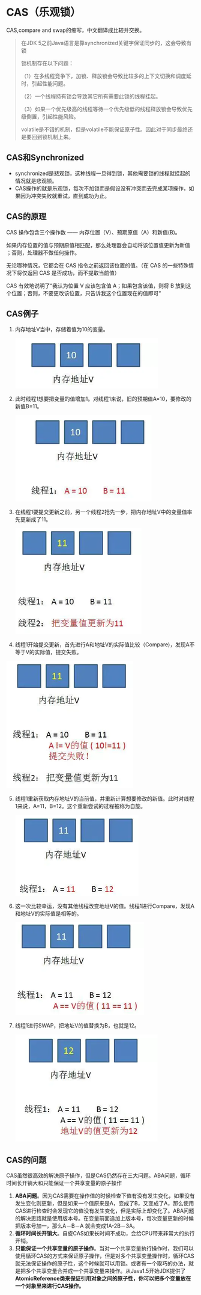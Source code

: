 # CAS（乐观锁）

CAS,compare and swap的缩写，中文翻译成比较并交换。

> 在JDK 5之前Java语言是靠synchronized关键字保证同步的，这会导致有锁
>
> 锁机制存在以下问题：
>
> （1）在多线程竞争下，加锁、释放锁会导致比较多的上下文切换和调度延时，引起性能问题。
>
> （2）一个线程持有锁会导致其它所有需要此锁的线程挂起。
>
> （3）如果一个优先级高的线程等待一个优先级低的线程释放锁会导致优先级倒置，引起性能风险。
>
> volatile是不错的机制，但是volatile不能保证原子性。因此对于同步最终还是要回到锁机制上来。



## CAS和Synchronized

- synchronized是悲观锁，这种线程一旦得到锁，其他需要锁的线程就挂起的情况就是悲观锁。
- CAS操作的就是乐观锁，每次不加锁而是假设没有冲突而去完成某项操作，如果因为冲突失败就重试，直到成功为止。



## CAS的原理

CAS 操作包含三个操作数 —— 内存位置（V）、预期原值（A）和新值(B)。 

如果内存位置的值与预期原值相匹配，那么处理器会自动将该位置值更新为新值 ；否则，处理器不做任何操作。

无论哪种情况，它都会在 CAS 指令之前返回该位置的值。（在 CAS 的一些特殊情况下将仅返回 CAS 是否成功，而不提取当前值）

CAS 有效地说明了“我认为位置 V 应该包含值 A；如果包含该值，则将 B 放到这个位置；否则，不要更改该位置，只告诉我这个位置现在的值即可“



## CAS例子

1. 内存地址V当中，存储着值为10的变量。

   ![image-20210621220946371](https://raw.githubusercontent.com/pickices/Typora/master/image/20210621220946.png)

2. 此时线程1想要把变量的值增加1。对线程1来说，旧的预期值A=10，要修改的新值B=11。

   ![image-20210621221044669](https://raw.githubusercontent.com/pickices/Typora/master/image/20210621221044.png)

3. 在线程1要提交更新之前，另一个线程2抢先一步，把内存地址V中的变量值率先更新成了11。

   ![image-20210621221128081](https://raw.githubusercontent.com/pickices/Typora/master/image/20210621221128.png)

4. 线程1开始提交更新，首先进行A和地址V的实际值比较（Compare)，发现A不等于V的实际值，提交失败。

![image-20210621221146269](https://raw.githubusercontent.com/pickices/Typora/master/image/20210621221146.png)

5. 线程1重新获取内存地址V的当前值，并重新计算想要修改的新值。此时对线程1来说，A=11，B=12。这个重新尝试的过程被称为自旋。

   ![image-20210621221323779](https://raw.githubusercontent.com/pickices/Typora/master/image/20210621221323.png)

6. 这一次比较幸运，没有其他线程改变地址V的值。线程1进行Compare，发现A和地址V的实际值是相等的。

   ![](https://raw.githubusercontent.com/pickices/Typora/master/image/20210621221347.png)

7. 线程1进行SWAP，把地址V的值替换为B，也就是12。

   ![image-20210621221421605](https://raw.githubusercontent.com/pickices/Typora/master/image/20210621221421.png)





## CAS的问题

CAS虽然很高效的解决原子操作，但是CAS仍然存在三大问题。ABA问题，循环时间长开销大和只能保证一个共享变量的原子操作

1.  **ABA问题**。因为CAS需要在操作值的时候检查下值有没有发生变化，如果没有发生变化则更新，但是如果一个值原来是A，变成了B，又变成了A，那么使用CAS进行检查时会发现它的值没有发生变化，但是实际上却变化了。ABA问题的解决思路就是使用版本号。在变量前面追加上版本号，每次变量更新的时候把版本号加一，那么A－B－A 就会变成1A-2B－3A。
2. **循环时间长开销大**。自旋CAS如果长时间不成功，会给CPU带来非常大的执行开销。
3. **只能保证一个共享变量的原子操作**。当对一个共享变量执行操作时，我们可以使用循环CAS的方式来保证原子操作，但是对多个共享变量操作时，循环CAS就无法保证操作的原子性，这个时候就可以用锁。或者有一个取巧的办法，就是把多个共享变量合并成一个共享变量来操作。从Java1.5开始JDK提供了**AtomicReference类来保证引用对象之间的原子性，你可以把多个变量放在一个对象里来进行CAS操作。**

